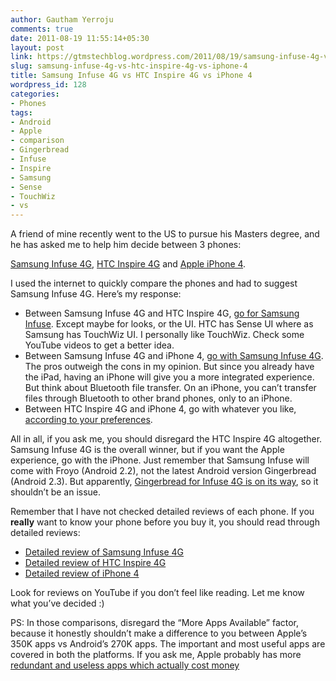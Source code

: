 ```yaml
---
author: Gautham Yerroju
comments: true
date: 2011-08-19 11:55:14+05:30
layout: post
link: https://gtmstechblog.wordpress.com/2011/08/19/samsung-infuse-4g-vs-htc-inspire-4g-vs-iphone-4/
slug: samsung-infuse-4g-vs-htc-inspire-4g-vs-iphone-4
title: Samsung Infuse 4G vs HTC Inspire 4G vs iPhone 4
wordpress_id: 128
categories:
- Phones
tags:
- Android
- Apple
- comparison
- Gingerbread
- Infuse
- Inspire
- Samsung
- Sense
- TouchWiz
- vs
---
```


A friend of mine recently went to the US to pursue his Masters degree, and he has asked me to help him decide between 3 phones:

[Samsung Infuse 4G](http://www.samsung.com/us/mobile/cell-phones/SGH-I997ZKAATT), [HTC Inspire 4G](http://www.htc.com/us/products/inspire-att) and [Apple iPhone 4](http://www.apple.com/iphone/design/).

I used the internet to quickly compare the phones and had to suggest Samsung Infuse 4G. Here’s my response:

- Between Samsung Infuse 4G and HTC Inspire 4G, [go for Samsung Infuse](http://www.compare-cellphones.org/Samsung-Infuse-4G-vs-HTC-Inspire-4G). Except maybe for looks, or the UI. HTC has Sense UI where as Samsung has TouchWiz UI. I personally like TouchWiz. Check some YouTube videos to get a better idea.
- Between Samsung Infuse 4G and iPhone 4, [go with Samsung Infuse 4G](http://www.compare-cellphones.org/Samsung-Infuse-4G-vs-Apple-iPhone-4). The pros outweigh the cons in my opinion. But since you already have the iPad, having an iPhone will give you a more integrated experience. But think about Bluetooth file transfer. On an iPhone, you can’t transfer files through Bluetooth to other brand phones, only to an iPhone.
- Between HTC Inspire 4G and iPhone 4, go with whatever you like, [according to your preferences](http://www.compare-cellphones.org/HTC-Inspire-4G-vs-Apple-iPhone-4).

All in all, if you ask me, you should disregard the HTC Inspire 4G altogether. Samsung Infuse 4G is the overall winner, but if you want the Apple experience, go with the iPhone. Just remember that Samsung Infuse will come with Froyo (Android 2.2), not the latest Android version Gingerbread (Android 2.3). But apparently, [Gingerbread for Infuse 4G is on its way](http://phandroid.com/2011/08/12/att-samsung-infuse-4g-will-receive-gingerbread-update-this-month), so it shouldn’t be an issue.

Remember that I have not checked detailed reviews of each phone. If you __really__ want to know your phone before you buy it, you should read through detailed reviews:
- [Detailed review of Samsung Infuse 4G](http://www.phonearena.com/reviews/Samsung-Infuse-4G-Review_id2733)
- [Detailed review of HTC Inspire 4G](http://www.phonearena.com/reviews/HTC-Inspire-4G-Review_id2661)
- [Detailed review of iPhone 4](http://www.phonearena.com/reviews/Apple-iPhone-4-Review_id2463)

Look for reviews on YouTube if you don’t feel like reading. Let me know what you’ve decided :)

PS: In those comparisons, disregard the “More Apps Available” factor, because it honestly shouldn’t make a difference to you between Apple’s 350K apps vs Android’s 270K apps. The important and most useful apps are covered in both the platforms. If you ask me, Apple probably has more [redundant and useless apps which actually cost money](http://www.heartlessdoll.com/2009/02/10_absolutely_useless_iphone_apps_that_made_someon.php)
